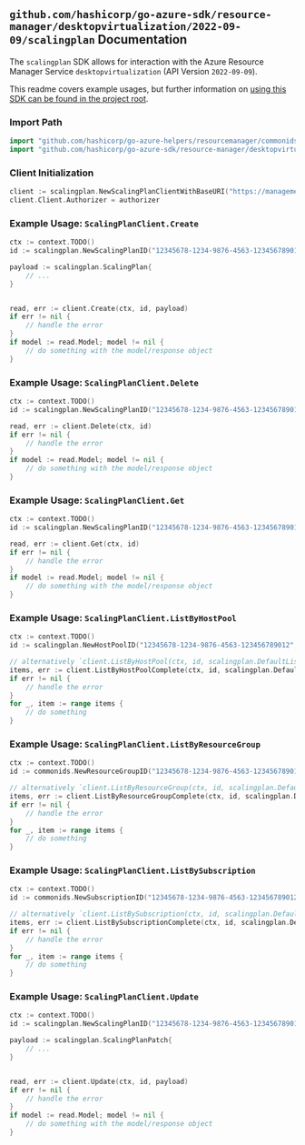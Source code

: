 
## `github.com/hashicorp/go-azure-sdk/resource-manager/desktopvirtualization/2022-09-09/scalingplan` Documentation

The `scalingplan` SDK allows for interaction with the Azure Resource Manager Service `desktopvirtualization` (API Version `2022-09-09`).

This readme covers example usages, but further information on [using this SDK can be found in the project root](https://github.com/hashicorp/go-azure-sdk/tree/main/docs).

### Import Path

```go
import "github.com/hashicorp/go-azure-helpers/resourcemanager/commonids"
import "github.com/hashicorp/go-azure-sdk/resource-manager/desktopvirtualization/2022-09-09/scalingplan"
```


### Client Initialization

```go
client := scalingplan.NewScalingPlanClientWithBaseURI("https://management.azure.com")
client.Client.Authorizer = authorizer
```


### Example Usage: `ScalingPlanClient.Create`

```go
ctx := context.TODO()
id := scalingplan.NewScalingPlanID("12345678-1234-9876-4563-123456789012", "example-resource-group", "scalingPlanValue")

payload := scalingplan.ScalingPlan{
	// ...
}


read, err := client.Create(ctx, id, payload)
if err != nil {
	// handle the error
}
if model := read.Model; model != nil {
	// do something with the model/response object
}
```


### Example Usage: `ScalingPlanClient.Delete`

```go
ctx := context.TODO()
id := scalingplan.NewScalingPlanID("12345678-1234-9876-4563-123456789012", "example-resource-group", "scalingPlanValue")

read, err := client.Delete(ctx, id)
if err != nil {
	// handle the error
}
if model := read.Model; model != nil {
	// do something with the model/response object
}
```


### Example Usage: `ScalingPlanClient.Get`

```go
ctx := context.TODO()
id := scalingplan.NewScalingPlanID("12345678-1234-9876-4563-123456789012", "example-resource-group", "scalingPlanValue")

read, err := client.Get(ctx, id)
if err != nil {
	// handle the error
}
if model := read.Model; model != nil {
	// do something with the model/response object
}
```


### Example Usage: `ScalingPlanClient.ListByHostPool`

```go
ctx := context.TODO()
id := scalingplan.NewHostPoolID("12345678-1234-9876-4563-123456789012", "example-resource-group", "hostPoolValue")

// alternatively `client.ListByHostPool(ctx, id, scalingplan.DefaultListByHostPoolOperationOptions())` can be used to do batched pagination
items, err := client.ListByHostPoolComplete(ctx, id, scalingplan.DefaultListByHostPoolOperationOptions())
if err != nil {
	// handle the error
}
for _, item := range items {
	// do something
}
```


### Example Usage: `ScalingPlanClient.ListByResourceGroup`

```go
ctx := context.TODO()
id := commonids.NewResourceGroupID("12345678-1234-9876-4563-123456789012", "example-resource-group")

// alternatively `client.ListByResourceGroup(ctx, id, scalingplan.DefaultListByResourceGroupOperationOptions())` can be used to do batched pagination
items, err := client.ListByResourceGroupComplete(ctx, id, scalingplan.DefaultListByResourceGroupOperationOptions())
if err != nil {
	// handle the error
}
for _, item := range items {
	// do something
}
```


### Example Usage: `ScalingPlanClient.ListBySubscription`

```go
ctx := context.TODO()
id := commonids.NewSubscriptionID("12345678-1234-9876-4563-123456789012")

// alternatively `client.ListBySubscription(ctx, id, scalingplan.DefaultListBySubscriptionOperationOptions())` can be used to do batched pagination
items, err := client.ListBySubscriptionComplete(ctx, id, scalingplan.DefaultListBySubscriptionOperationOptions())
if err != nil {
	// handle the error
}
for _, item := range items {
	// do something
}
```


### Example Usage: `ScalingPlanClient.Update`

```go
ctx := context.TODO()
id := scalingplan.NewScalingPlanID("12345678-1234-9876-4563-123456789012", "example-resource-group", "scalingPlanValue")

payload := scalingplan.ScalingPlanPatch{
	// ...
}


read, err := client.Update(ctx, id, payload)
if err != nil {
	// handle the error
}
if model := read.Model; model != nil {
	// do something with the model/response object
}
```
